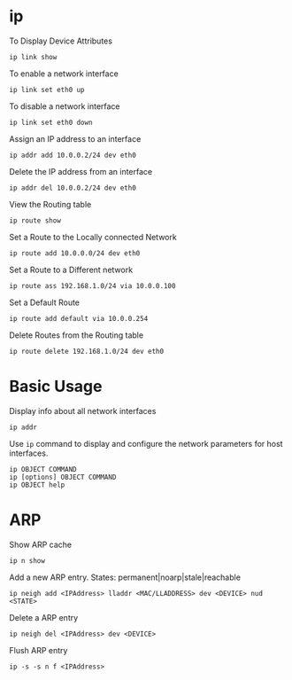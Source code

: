 # ip

To Display Device Attributes

    ip link show

To enable a network interface

    ip link set eth0 up

To disable a network interface

    ip link set eth0 down

Assign an IP address to an interface

    ip addr add 10.0.0.2/24 dev eth0

Delete the IP address from an interface

    ip addr del 10.0.0.2/24 dev eth0


View the Routing table

    ip route show

Set a Route to the Locally connected Network

    ip route add 10.0.0.0/24 dev eth0

Set a Route to a Different network

    ip route ass 192.168.1.0/24 via 10.0.0.100

Set a Default Route

    ip route add default via 10.0.0.254

Delete Routes from the Routing table

    ip route delete 192.168.1.0/24 dev eth0



# Basic Usage
Display info about all network interfaces

    ip addr

Use `ip` command to display and configure the network parameters for host interfaces.

    ip OBJECT COMMAND
    ip [options] OBJECT COMMAND
    ip OBJECT help



# ARP

Show ARP cache

    ip n show

Add a new ARP entry. States: permanent|noarp|stale|reachable

    ip neigh add <IPAddress> lladdr <MAC/LLADDRESS> dev <DEVICE> nud <STATE>

Delete a ARP entry

    ip neigh del <IPAddress> dev <DEVICE>

Flush ARP entry

    ip -s -s n f <IPAddress>


